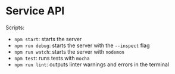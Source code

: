 # Service API

Scripts:

* `npm start`: starts the server
* `npm run debug`: starts the server with the `--inspect` flag
* `npm run watch`: starts the server with `nodemon`
* `npm test`: runs tests with `mocha`
* `npm run lint`: outputs linter warnings and errors in the terminal